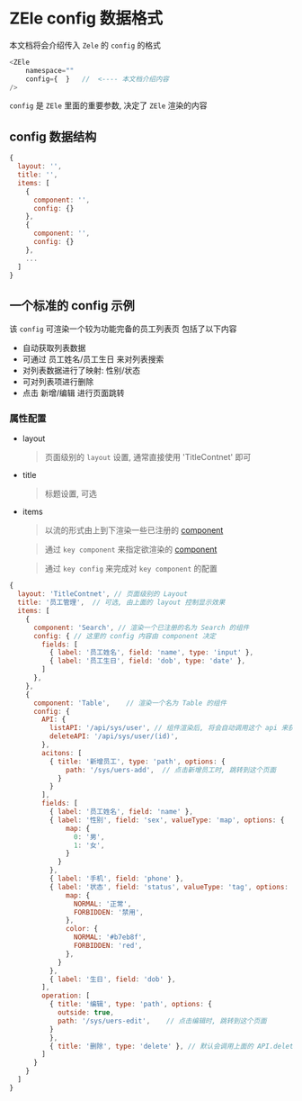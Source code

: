 # ZEle config 数据格式

本文档将会介绍传入 `Zele` 的 `config` 的格式

```javascript
<ZEle
    namespace=""
    config={  }   //  <---- 本文档介绍内容
/>
```

`config` 是 `ZEle` 里面的重要参数, 决定了 `ZEle` 渲染的内容

## config 数据结构

```javascript
{
  layout: '',
  title: '',
  items: [
    {
      component: '',
      config: {}
    },
    {
      component: '',
      config: {}
    },
    ...
  ]
}
```

## 一个标准的 config 示例

该 `config` 可渲染一个较为功能完备的员工列表页 包括了以下内容

- 自动获取列表数据
- 可通过 员工姓名/员工生日 来对列表搜索
- 对列表数据进行了映射: 性别/状态
- 可对列表项进行删除
- 点击 新增/编辑 进行页面跳转

### 属性配置

- layout

  > 页面级别的 `layout` 设置, 通常直接使用 'TitleContnet' 即可

- title

  > 标题设置, 可选

- items

  > 以流的形式由上到下渲染一些已注册的 [component](./component/README.md)

  > 通过 `key component` 来指定欲渲染的 [component](./component/README.md)

  > 通过 `key config` 来完成对 `key component` 的配置

```javascript
{
  layout: 'TitleContnet', // 页面级别的 Layout
  title: '员工管理',  // 可选, 由上面的 layout 控制显示效果
  items: [
    {
      component: 'Search', // 渲染一个已注册的名为 Search 的组件
      config: { // 这里的 config 内容由 component 决定
        fields: [
          { label: '员工姓名', field: 'name', type: 'input' },
          { label: '员工生日', field: 'dob', type: 'date' },
        ]
      },
    },
    {
      component: 'Table',    // 渲染一个名为 Table 的组件
      config: {
        API: {
          listAPI: '/api/sys/user', // 组件渲染后, 将会自动调用这个 api 来获取列表数据
          deleteAPI: '/api/sys/user/(id)',
        },
        acitons: [
          { title: '新增员工', type: 'path', options: {
              path: '/sys/uers-add',  // 点击新增员工时, 跳转到这个页面
            }
          }
        ],
        fields: [
          { label: '员工姓名', field: 'name' },
          { label: '性别', field: 'sex', valueType: 'map', options: {
              map: {
                0: '男',
                1: '女',
              }
            }
          },
          { label: '手机', field: 'phone' },
          { label: '状态', field: 'status', valueType: 'tag', options: {
              map: {
                NORMAL: '正常',
                FORBIDDEN: '禁用',
              },
              color: {
                NORMAL: '#b7eb8f',
                FORBIDDEN: 'red',
              },
            } 
          },
          { label: '生日', field: 'dob' },
        ],
        operation: [
          { title: '编辑', type: 'path', options: {
            outside: true,
            path: '/sys/uers-edit',    // 点击编辑时, 跳转到这个页面
          }
          },
          { title: '删除', type: 'delete' }, // 默认会调用上面的 API.deleteAPI
        ]
      }
    }
  ]
}
```
